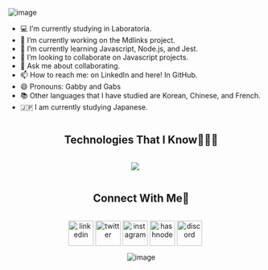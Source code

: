 
![image](https://github.com/Gabby948/Gabby948/assets/125084134/380a3689-1fcb-4d06-8f36-e032e57ac03b)


  * 💻 I’m currently studying in Laboratoria.                                    
  * 🔭 I’m currently working on the Mdlinks project.                                                                                                                                 
  * 🌱 I’m currently learning Javascript, Node.js, and Jest.                                                                                                                         
  * 👯 I’m looking to collaborate on Javascript projects.                                                                                                                            
  * 💬 Ask me about collaborating.                                                                                                                                                    
  * 📫 How to reach me: on LinkedIn and here! In GitHub.                                                                                                                           
  * 😄 Pronouns: Gabby and Gabs
  * 📚 Other languages that I have studied are Korean, Chinese, and French.
  * 🇯🇵   I am currently studying Japanese.


<!--h1 without bottom border-->
<div id="user-content-toc">
  <ul align="center">
    <summary><h2 style="display: inline-block">Technologies That I Know👨🏻‍💻</h2></summary>
  </ul>
</div>
<!--tech stack icons-->
<p align="center">
  <a href="https://skillicons.dev">
    <img src="https://skillicons.dev/icons?i=git,aws,javascript,bootstr,npm,css,python,discord,express,figma,firebase,github,html,java,linux,MySQL,jest,nodejs,react,vscode&" />
  </a>
</p>


<!-- Connect with me -->
<!--h2 without bottom border-->
<div id="user-content-toc">
  <ul align="center">
    <summary><h2 style="display: inline-block">Connect With Me🤝</h2></summary>
  </ul>
</div>

<!--icons and links-->
<p align="center">
<a href="https://www.linkedin.com/in/1010nishant/" target="blank"><img align="center" src="https://user-images.githubusercontent.com/88904952/234979284-68c11d7f-1acc-4f0c-ac78-044e1037d7b0.png" alt="linkedin" height="50" width="50" /></a>
<a href="https://twitter.com/1010nishant" target="blank"><img align="center" src="https://user-images.githubusercontent.com/88904952/234980676-61bfb021-ecc8-48f7-88e6-34c1b06c4a58.png" alt="twitter" height="50" width="50" /></a> 
<a href="https://www.instagram.com/nishant.jangir.1010/" target="blank"><img align="center" src="https://user-images.githubusercontent.com/88904952/234981169-2dd1e58f-4b7e-468c-8213-034ba62156c3.png" alt="instagram" height="50" width="50" /></a>
<a href="https://1010nishant.hashnode.dev/" target="blank"><img align="center" src="https://user-images.githubusercontent.com/88904952/234982196-562aea17-5532-4550-8c08-1c7cb994a541.png" alt="hashnode" height="50" width="50" /></a>
<a href="https://discord.gg/UjwKkJsXsf" target="blank"><img align="center" src="https://user-images.githubusercontent.com/88904952/234982627-019fd336-6248-453c-9b05-97c13fd1d207.png" alt="discord" height="50" width="50" /></a>
  
</p>

  <div id="octo-content">
  <ul align="center">
    
![image](https://github.com/Gabby948/Gabby948/assets/125084134/4ef294eb-f06a-443d-9451-94c18236e0d0)
  </ul>
</div>

